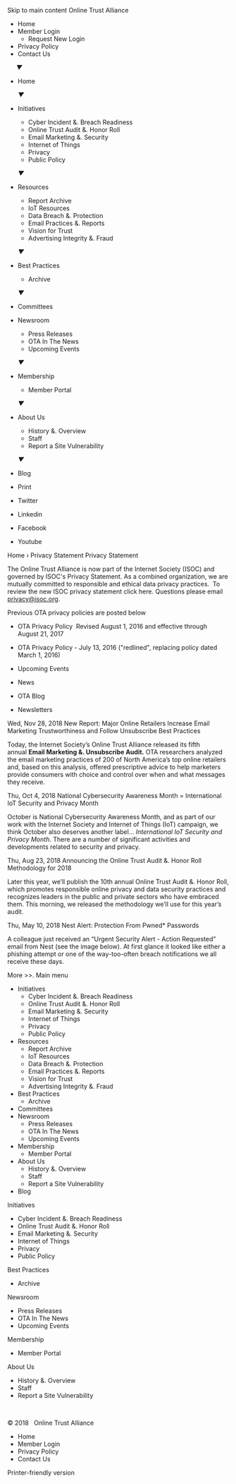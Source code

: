 Skip to main content Online Trust Alliance

*   Home
*   Member Login
    *   Request New Login
*   Privacy Policy
*   Contact Us

     _▼_

*   Home
    
    _▼_
*   Initiatives
    
    *   Cyber Incident &. Breach Readiness
    *   Online Trust Audit &. Honor Roll
    *   Email Marketing &. Security
    *   Internet of Things
    *   Privacy
    *   Public Policy
    
    _▼_
*   Resources
    
    *   Report Archive
    *   IoT Resources
    *   Data Breach &. Protection
    *   Email Practices &. Reports
    *   Vision for Trust
    *   Advertising Integrity &. Fraud
    
    _▼_
*   Best Practices
    
    *   Archive
    
    _▼_
*   Committees
*   Newsroom
    
    *   Press Releases
    *   OTA In The News
    *   Upcoming Events
    
    _▼_
*   Membership
    
    *   Member Portal
    
    _▼_
*   About Us
    
    *   History &. Overview
    *   Staff
    *   Report a Site Vulnerability
    
    _▼_
*   Blog

*   Print
*   Twitter
*   Linkedin
*   Facebook
*   Youtube

Home › Privacy Statement Privacy Statement

The Online Trust Alliance is now part of the Internet Society (ISOC) and governed by ISOC's Privacy Statement. As a combined organization, we are mutually committed to responsible and ethical data privacy practices.  To review the new ISOC privacy statement click here. Questions please email privacy@isoc.org.   

Previous OTA privacy policies are posted below

*   OTA Privacy Policy  Revised August 1, 2016 and effective through August 21, 2017
*   OTA Privacy Policy - July 13, 2016 ("redlined", replacing policy dated March 1, 2016)

*   Upcoming Events
*   News

*   OTA Blog
*   Newsletters

Wed, Nov 28, 2018 New Report: Major Online Retailers Increase Email Marketing Trustworthiness and Follow Unsubscribe Best Practices

Today, the Internet Society’s Online Trust Alliance released its fifth annual **Email Marketing &. Unsubscribe Audit.** OTA researchers analyzed the email marketing practices of 200 of North America’s top online retailers and, based on this analysis, offered prescriptive advice to help marketers provide consumers with choice and control over when and what messages they receive.

Thu, Oct 4, 2018 National Cybersecurity Awareness Month = International IoT Security and Privacy Month

October is National Cybersecurity Awareness Month, and as part of our work with the Internet Society and Internet of Things (IoT) campaign, we think October also deserves another label… _International IoT Security and Privacy Month_. There are a number of significant activities and developments related to security and privacy.

Thu, Aug 23, 2018 Announcing the Online Trust Audit &. Honor Roll Methodology for 2018

Later this year, we’ll publish the 10th annual Online Trust Audit &. Honor Roll, which promotes responsible online privacy and data security practices and recognizes leaders in the public and private sectors who have embraced them. This morning, we released the methodology we’ll use for this year’s audit.

Thu, May 10, 2018 Nest Alert: Protection From Pwned\* Passwords

A colleague just received an “Urgent Security Alert - Action Requested” email from Nest (see the image below). At first glance it looked like either a phishing attempt or one of the way-too-often breach notifications we all receive these days.

More >>. Main menu

*   Initiatives
    *   Cyber Incident &. Breach Readiness
    *   Online Trust Audit &. Honor Roll
    *   Email Marketing &. Security
    *   Internet of Things
    *   Privacy
    *   Public Policy
*   Resources
    *   Report Archive
    *   IoT Resources
    *   Data Breach &. Protection
    *   Email Practices &. Reports
    *   Vision for Trust
    *   Advertising Integrity &. Fraud
*   Best Practices
    *   Archive
*   Committees
*   Newsroom
    *   Press Releases
    *   OTA In The News
    *   Upcoming Events
*   Membership
    *   Member Portal
*   About Us
    *   History &. Overview
    *   Staff
    *   Report a Site Vulnerability
*   Blog

Initiatives

*   Cyber Incident &. Breach Readiness
*   Online Trust Audit &. Honor Roll
*   Email Marketing &. Security
*   Internet of Things
*   Privacy
*   Public Policy

Best Practices

*   Archive

Newsroom

*   Press Releases
*   OTA In The News
*   Upcoming Events

Membership

*   Member Portal

About Us

*   History &. Overview
*   Staff
*   Report a Site Vulnerability

 

© 2018   Online Trust Alliance

*   Home
*   Member Login
*   Privacy Policy
*   Contact Us

Printer-friendly version